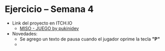 # Ejercicio – Semana 4

* Link del proyecto en ITCH.IO
  * [MISO - JUEGO by pukinidev
    ](https://pukinidev.itch.io/miso-juego)
* Novedades:
  * Se agrego un texto de pausa cuando el jugador oprime la tecla **"P"**
  *

